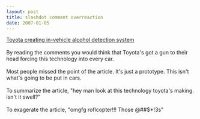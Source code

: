 ```yaml
---
layout: post
title: slashdot comment overreaction
date: 2007-01-05
---
```


<a href="http://slashdot.org/articles/07/01/06/0140251.shtml">Toyota creating in-vehicle alcohol detection system</a><br /><br />By reading the comments you would think that Toyota's got a gun to their head forcing this technology into every car. <br /><br />Most people missed the point of the article.  It's just a prototype.  This isn't what's going to be put in cars.<br /><br />To summarize the article, "hey man look at this technology toyota's making. isn't it swell?"<br /><br />To exagerate the article, "omgfg roflcopter!!! Those @##$*!3s"

